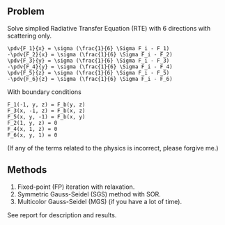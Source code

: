 ## Problem

Solve simplied Radiative Transfer Equation (RTE) with 6 directions with scattering only.

    \pdv{F_1}{x} = \sigma (\frac{1}{6} \Sigma F_i - F_1)
    -\pdv{F_2}{x} = \sigma (\frac{1}{6} \Sigma F_i - F_2)
    \pdv{F_3}{y} = \sigma (\frac{1}{6} \Sigma F_i - F_3)
    -\pdv{F_4}{y} = \sigma (\frac{1}{6} \Sigma F_i - F_4)
    \pdv{F_5}{z} = \sigma (\frac{1}{6} \Sigma F_i - F_5)
    -\pdv{F_6}{z} = \sigma (\frac{1}{6} \Sigma F_i - F_6)

With boundary conditions

    F_1(-1, y, z) = F_b(y, z)
    F_3(x, -1, z) = F_b(x, z)
    F_5(x, y, -1) = F_b(x, y)
    F_2(1, y, z) = 0
    F_4(x, 1, z) = 0
    F_6(x, y, 1) = 0

(If any of the terms related to the physics is incorrect, please forgive me.)

## Methods

1. Fixed-point (FP) iteration with relaxation.
2. Symmetric Gauss-Seidel (SGS) method with SOR.
3. Multicolor Gauss-Seidel (MGS) (if you have a lot of time).

See report for description and results.
